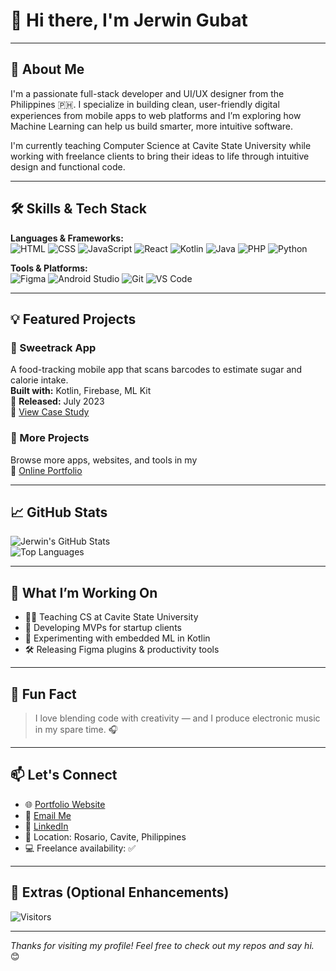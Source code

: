 <!-- Banner Image (optional) -->
<!-- <img src="assets/banner.png" alt="Jerwin Gubat - Full Stack Developer & UI/UX Designer" width="100%" /> -->

# 👋 Hi there, I'm Jerwin Gubat

<!--### 🎨 UI/UX Designer • 💻 Web & Mobile Developer • 🤖 ML Explorer-->

---

## 🚀 About Me

I'm a passionate full-stack developer and UI/UX designer from the Philippines 🇵🇭. I specialize in building clean, user-friendly digital experiences from mobile apps to web platforms and I’m exploring how Machine Learning can help us build smarter, more intuitive software.

I'm currently teaching Computer Science at Cavite State University while working with freelance clients to bring their ideas to life through intuitive design and functional code.

---

## 🛠️ Skills & Tech Stack

**Languages & Frameworks:**  
![HTML](https://img.shields.io/badge/HTML5-E34F26?style=flat&logo=html5&logoColor=white)
![CSS](https://img.shields.io/badge/CSS3-1572B6?style=flat&logo=css3&logoColor=white)
![JavaScript](https://img.shields.io/badge/JavaScript-F7DF1E?style=flat&logo=javascript&logoColor=black)
![React](https://img.shields.io/badge/React-20232A?style=flat&logo=react&logoColor=61DAFB)
![Kotlin](https://img.shields.io/badge/Kotlin-0095D5?style=flat&logo=kotlin&logoColor=white)
![Java](https://img.shields.io/badge/Java-007396?style=flat&logo=java&logoColor=white)
![PHP](https://img.shields.io/badge/PHP-777BB4?style=flat&logo=php&logoColor=white)
![Python](https://img.shields.io/badge/Python-3776AB?style=flat&logo=python&logoColor=white)

**Tools & Platforms:**  
![Figma](https://img.shields.io/badge/Figma-F24E1E?style=flat&logo=figma&logoColor=white)
![Android Studio](https://img.shields.io/badge/Android%20Studio-3DDC84?style=flat&logo=android-studio&logoColor=white)
![Git](https://img.shields.io/badge/Git-F05032?style=flat&logo=git&logoColor=white)
![VS Code](https://img.shields.io/badge/VS%20Code-007ACC?style=flat&logo=visual-studio-code&logoColor=white)

---

## 💡 Featured Projects

### 📱 Sweetrack App
A food-tracking mobile app that scans barcodes to estimate sugar and calorie intake.  
**Built with:** Kotlin, Firebase, ML Kit  
📅 **Released:** July 2023  
🔗 [View Case Study](https://jerwingubatportfolio.vercel.app/portfolio/sweetrack)

### 🎯 More Projects
Browse more apps, websites, and tools in my  
📁 [Online Portfolio](https://jerwingubatportfolio.vercel.app)

---

## 📈 GitHub Stats

![Jerwin's GitHub Stats](https://github-readme-stats.vercel.app/api?username=jerwingubat&show_icons=true&theme=radical)  
![Top Languages](https://github-readme-stats.vercel.app/api/top-langs/?username=jerwingubat&layout=compact&theme=radical)

---

## 🔭 What I’m Working On

- 🧑‍🏫 Teaching CS at Cavite State University
- 💼 Developing MVPs for startup clients
- 🤖 Experimenting with embedded ML in Kotlin
- 🛠️ Releasing Figma plugins & productivity tools

---

## 🧠 Fun Fact

> I love blending code with creativity — and I produce electronic music in my spare time. 🎧

---

## 📫 Let's Connect

- 🌐 [Portfolio Website](https://jerwingubatportfolio.vercel.app)
- 📧 [Email Me](mailto:jerwin.gubat@cvsu.edu.ph)
- 💼 [LinkedIn](https://linkedin.com)
- 📍 Location: Rosario, Cavite, Philippines  
- 💻 Freelance availability: ✅

---

## 🧰 Extras (Optional Enhancements)

<!-- Add your blog posts automatically -->
<!-- BLOG-POST-LIST:START -->
<!-- BLOG-POST-LIST:END -->

<!-- Visitor Badge -->
![Visitors](https://komarev.com/ghpvc/?username=jerwingubat&color=blue)

---

_Thanks for visiting my profile! Feel free to check out my repos and say hi._ 😊
